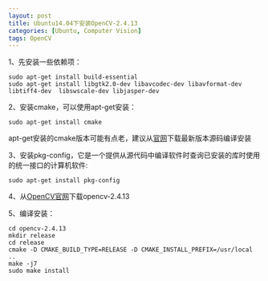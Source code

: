 ```yaml
---
layout: post
title: Ubuntu14.04下安装OpenCV-2.4.13
categories: [Ubuntu, Computer Vision]
tags: OpenCV
---
```


1、先安装一些依赖项：

    sudo apt-get install build-essential
    sudo apt-get install libgtk2.0-dev libavcodec-dev libavformat-dev  libtiff4-dev  libswscale-dev libjasper-dev

2、安装cmake，可以使用apt-get安装：

    sudo apt-get install cmake

apt-get安装的cmake版本可能有点老，建议从[官网](https://cmake.org/download/)下载最新版本源码编译安装

3、安装pkg-config，它是一个提供从源代码中编译软件时查询已安装的库时使用的统一接口的计算机软件:

    sudo apt-get install pkg-config

4、从[OpenCV官网](http://opencv.org/downloads.html)下载opencv-2.4.13

5、编译安装：

    cd opencv-2.4.13
    mkdir release
    cd release
    cmake -D CMAKE_BUILD_TYPE=RELEASE -D CMAKE_INSTALL_PREFIX=/usr/local ..  
    make -j7
    sudo make install

